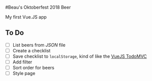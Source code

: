 #Beau's Oktoberfest 2018 Beer

My first Vue.JS app

## To Do
* [ ] List beers from _JSON_ file
* [ ] Create a checklist
* [ ] Save checklist to `localStorage`, kind of like the [VueJS TodoMVC](https://vuejs.org/v2/examples/todomvc.html)
* [ ] Add filter
* [ ] Sort order for beers
* [ ] Style page
